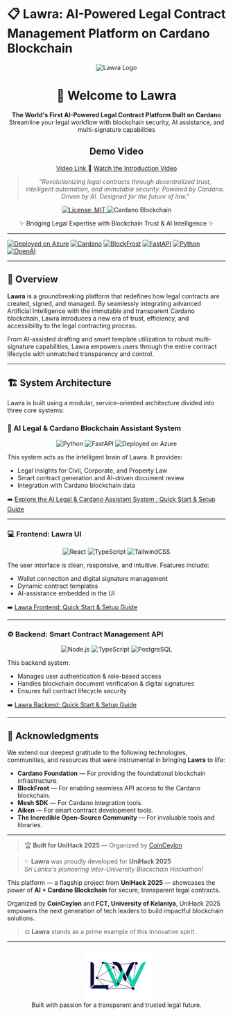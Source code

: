 # 📋 Lawra: AI-Powered Legal Contract Management Platform on Cardano Blockchain

<div align="center">

![Lawra Logo](https://img.shields.io/badge/Lawra-Legal%20Contract%20Platform-blue?style=for-the-badge)

# 🚀 Welcome to Lawra

**The World's First AI-Powered Legal Contract Platform Built on Cardano**
Streamline your legal workflow with blockchain security, AI assistance, and multi-signature capabilities

## Demo Video

<a href="https://youtu.be/bvhC9JpJ8U8"> Video Link </a>
🎥 [Watch the Introduction Video](https://youtu.be/bvhC9JpJ8U8)

> _"Revolutionizing legal contracts through decentralized trust, intelligent automation, and immutable security. Powered by Cardano. Driven by AI. Designed for the future of law."_

<p align="center">
<a href="https://github.com/your-org/Lawra/blob/main/LICENSE">
  <img src="https://img.shields.io/badge/License-MIT-green?style=for-the-badge" alt="License: MIT">
</a>
<img src="https://img.shields.io/badge/Cardano-Blockchain-0033AD?style=for-the-badge&logo=cardano&logoColor=white" alt="Cardano Blockchain">
</p>

</div>

<p align="center">
✨ Bridging Legal Expertise with Blockchain Trust & AI Intelligence ✨
</p>

---

[![Deployed on Azure](https://img.shields.io/badge/Deployed%20on-Azure-0078d4?style=for-the-badge&logo=microsoft-azure&logoColor=white)](https://calm-cliff-0d11fd610.2.azurestaticapps.net)
[![Cardano](https://img.shields.io/badge/Cardano-Preview%20Testnet-0066cc?style=for-the-badge&logo=cardano&logoColor=white)](https://cardano.org)
[![BlockFrost](https://img.shields.io/badge/BlockFrost-API-00d4aa?style=for-the-badge&logo=data:image/svg+xml;base64,PHN2ZyB3aWR0aD0iMjQiIGhlaWdodD0iMjQiIHZpZXdCb3g9IjAgMCAyNCAyNCIgZmlsbD0ibm9uZSIgeG1sbnM9Imh0dHA6Ly93d3cudzMub3JnLzIwMDAvc3ZnIj4KPHBhdGggZD0iTTEyIDJMMTMuMDkgOC4yNkwyMCAxMEwxMy4wOSAxNS43NEwxMiAyMkwxMC45MSAxNS43NEw0IDEwTDEwLjkxIDguMjZMMTIgMloiIGZpbGw9IndoaXRlIi8+Cjwvc3ZnPgo=&logoColor=white)](https://blockfrost.io)
[![FastAPI](https://img.shields.io/badge/FastAPI-0.104.1-009688?style=for-the-badge&logo=fastapi&logoColor=white)](https://fastapi.tiangolo.com/)
[![Python](https://img.shields.io/badge/Python-3.10+-3776ab?style=for-the-badge&logo=python&logoColor=white)](https://python.org)
[![OpenAI](https://img.shields.io/badge/OpenAI-GPT--4-412991?style=for-the-badge&logo=openai&logoColor=white)](https://openai.com)

---

## 🚀 Overview

**Lawra** is a groundbreaking platform that redefines how legal contracts are created, signed, and managed. By seamlessly integrating advanced Artificial Intelligence with the immutable and transparent Cardano blockchain, Lawra introduces a new era of trust, efficiency, and accessibility to the legal contracting process.

From AI-assisted drafting and smart template utilization to robust multi-signature capabilities, Lawra empowers users through the entire contract lifecycle with unmatched transparency and control.

---

## 🏗️ System Architecture

Lawra is built using a modular, service-oriented architecture divided into three core systems:

### 🧠 AI Legal & Cardano Blockchain Assistant System

<p align="center">
<img src="https://img.shields.io/badge/Python-3.10+-3776ab?style=for-the-badge&logo=python&logoColor=white" alt="Python">
<img src="https://img.shields.io/badge/FastAPI-API-009688?style=for-the-badge&logo=fastapi&logoColor=white" alt="FastAPI">
<img src="https://img.shields.io/badge/Deployed%20on-Azure-0078d4?style=for-the-badge&logo=microsoft-azure&logoColor=white" alt="Deployed on Azure">
</p>

This system acts as the intelligent brain of Lawra. It provides:

- Legal insights for Civil, Corporate, and Property Law
- Smart contract generation and AI-driven document review
- Integration with Cardano blockchain data

➡️ [Explore the AI Legal & Cardano Assistant System : Quick Start & Setup Guide](./mcp/README.md)

---

### 💻 Frontend: Lawra UI

<p align="center">
<img src="https://img.shields.io/badge/React-18.3.1-61DAFB?logo=react&logoColor=white&style=for-the-badge" alt="React">
<img src="https://img.shields.io/badge/TypeScript-5.5.3-3178C6?logo=typescript&logoColor=white&style=for-the-badge" alt="TypeScript">
<img src="https://img.shields.io/badge/TailwindCSS-3.4.11-06B6D4?logo=tailwindcss&logoColor=white&style=for-the-badge" alt="TailwindCSS">
</p>

The user interface is clean, responsive, and intuitive. Features include:

- Wallet connection and digital signature management
- Dynamic contract templates
- AI-assistance embedded in the UI

➡️ [Lawra Frontend: Quick Start & Setup Guide](./frontend/README.md)

---

### ⚙️ Backend: Smart Contract Management API

<p align="center">
<img src="https://img.shields.io/badge/Node.js-v18+-339933?style=for-the-badge&logo=nodedotjs&logoColor=white" alt="Node.js">
<img src="https://img.shields.io/badge/TypeScript-API-3178C6?logo=typescript&logoColor=white&style=for-the-badge" alt="TypeScript">
<img src="https://img.shields.io/badge/PostgreSQL-DB-4169E1?style=for-the-badge&logo=postgresql&logoColor=white" alt="PostgreSQL">
</p>

This backend system:

- Manages user authentication & role-based access
- Handles blockchain document verification & digital signatures
- Ensures full contract lifecycle security

➡️ [Lawra Backend: Quick Start & Setup Guide](./backend/README.md)

---

## 🙏 Acknowledgments

We extend our deepest gratitude to the following technologies, communities, and resources that were instrumental in bringing **Lawra** to life:

- **Cardano Foundation** — For providing the foundational blockchain infrastructure.
- **BlockFrost** — For enabling seamless API access to the Cardano blockchain.
- **Mesh SDK** — For Cardano integration tools.
- **Aiken** — For smart contract development tools.
- **The Incredible Open-Source Community** — For invaluable tools and libraries.

---

> 🏆 **Built for UniHack 2025** — Organized by [CoinCeylon](https://coinceylon.com/)

> ✨ **Lawra** was proudly developed for **UniHack 2025**  
> _Sri Lanka's pioneering Inter-University Blockchain Hackathon!_

This platform — a flagship project from **UniHack 2025** — showcases the power of **AI + Cardano Blockchain** for secure, transparent legal contracts.

Organized by **CoinCeylon** and **FCT, University of Kelaniya**, UniHack 2025 empowers the next generation of tech leaders to build impactful blockchain solutions.

> ⚖️ **Lawra** stands as a prime example of this innovative spirit.

---

<p align="center">
<img src="./frontend/src/assets/logo.png" alt="Lawra Logo" width="150"/><br>
Built with passion for a transparent and trusted legal future.
</p>

